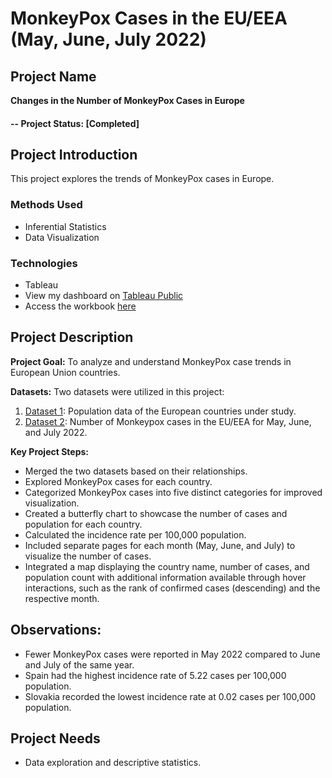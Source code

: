 # MonkeyPox Cases in the EU/EEA (May, June, July 2022)

## Project Name
**Changes in the Number of MonkeyPox Cases in Europe**
#### -- Project Status: [Completed]

## Project Introduction
This project explores the trends of MonkeyPox cases in Europe.

### Methods Used
* Inferential Statistics
* Data Visualization

### Technologies
* Tableau
* View my dashboard on [Tableau Public](https://public.tableau.com/views/NumberofMonkeyPoxCasesinEuropeandPopulationCountforeachCountryMay2022toJuly2022/MonleypoxCasesintheEUEEA?:language=en-GB&publish=yes&:display_count=n&:origin=viz_share_link) 
* Access the workbook [here](https://github.com/salbadri/Number-of-MonkeyPox-Cases-in-EU/blob/main/Number%20of%20MonkeyPox%20Cases%20in%20Europe%20and%20Population%20Count%20for%20each%20Country(May2022%20to%20July2022).twb)

## Project Description

**Project Goal:** 
To analyze and understand MonkeyPox case trends in European Union countries.

**Datasets:** 
Two datasets were utilized in this project:
1. [Dataset 1](https://ec.europa.eu/eurostat/databrowser/view/tps00001/default/table?lang=en): Population data of the European countries under study.
2. [Dataset 2](https://www.ecdc.europa.eu/en/publications-data/data-monkeypox-cases-eueea): Number of Monkeypox cases in the EU/EEA for May, June, and July 2022.

**Key Project Steps:**
- Merged the two datasets based on their relationships.
- Explored MonkeyPox cases for each country.
- Categorized MonkeyPox cases into five distinct categories for improved visualization.
- Created a butterfly chart to showcase the number of cases and population for each country.
- Calculated the incidence rate per 100,000 population.
- Included separate pages for each month (May, June, and July) to visualize the number of cases.
- Integrated a map displaying the country name, number of cases, and population count with additional information available through hover interactions, such as the rank of confirmed cases (descending) and the respective month.

## Observations:
* Fewer MonkeyPox cases were reported in May 2022 compared to June and July of the same year.
* Spain had the highest incidence rate of 5.22 cases per 100,000 population.
* Slovakia recorded the lowest incidence rate at 0.02 cases per 100,000 population.

## Project Needs
- Data exploration and descriptive statistics.
